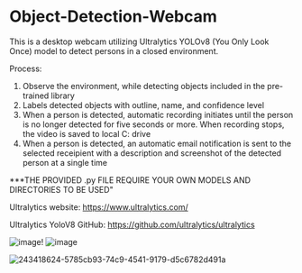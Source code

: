 # Object-Detection-Webcam
This is a desktop webcam utilizing Ultralytics YOLOv8 (You Only Look Once) model to detect persons in a closed environment.

Process:
1. Observe the environment, while detecting objects included in the pre-trained library
2. Labels detected objects with outline, name, and confidence level
3. When a person is detected, automatic recording initiates until the person is no longer detected for five seconds or more. When recording stops, the video is saved to local C: drive
4. When a person is detected, an automatic email notification is sent to the selected receipient with a description and screenshot of the detected person at a single time

***THE PROVIDED .py FILE REQUIRE YOUR OWN MODELS AND DIRECTORIES TO BE USED" 

Ultralytics website: 
https://www.ultralytics.com/ 

Ultralytics YoloV8 GitHub: 
https://github.com/ultralytics/ultralytics

![image](https://github.com/ErikSierra/Object-Detection-Webcam/assets/120680439/6bcaf18c-6c7e-4f74-bead-cfcd2cf6788a)!
![image](https://github.com/ErikSierra/Object-Detection-Webcam/assets/120680439/d7c1e7e7-a036-4681-9f43-767f5868ac9c)



![243418624-5785cb93-74c9-4541-9179-d5c6782d491a](https://github.com/ErikSierra/Object-Detection-Webcam/assets/120680439/e863233d-5bc7-4af1-8920-a864f543fe0d)


